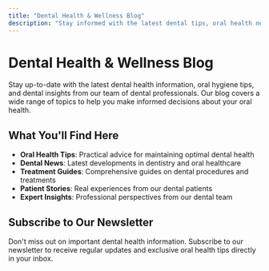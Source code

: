 ```yaml
---
title: "Dental Health & Wellness Blog"
description: "Stay informed with the latest dental tips, oral health news, and wellness advice from our expert dental team."
---
```


# Dental Health & Wellness Blog

Stay up-to-date with the latest dental health information, oral hygiene tips, and dental insights from our team of dental professionals. Our blog covers a wide range of topics to help you make informed decisions about your oral health.

## What You'll Find Here

- **Oral Health Tips**: Practical advice for maintaining optimal dental health
- **Dental News**: Latest developments in dentistry and oral healthcare  
- **Treatment Guides**: Comprehensive guides on dental procedures and treatments
- **Patient Stories**: Real experiences from our dental patients
- **Expert Insights**: Professional perspectives from our dental team

## Subscribe to Our Newsletter

Don't miss out on important dental health information. Subscribe to our newsletter to receive regular updates and exclusive oral health tips directly in your inbox.